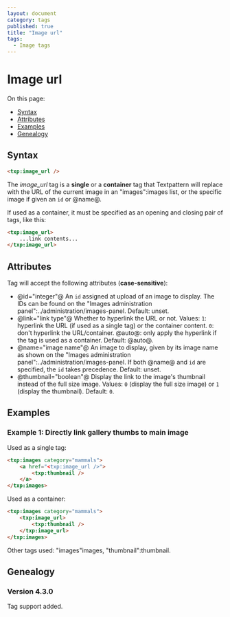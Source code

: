 ```yaml
---
layout: document
category: tags
published: true
title: "Image url"
tags:
  - Image tags
---
```


# Image url

On this page:

* [Syntax](#user-content-syntax)
* [Attributes](#user-content-attributes)
* [Examples](#user-content-examples)
* [Genealogy](#user-content-genealogy)

## Syntax

```html
<txp:image_url />
```

The *image_url* tag is a __single__ or a __container__ tag that Textpattern will replace with the URL of the current image in an "images":images list, or the specific image if given an `id` or @name@.

If used as a container, it must be specified as an opening and closing pair of tags, like this:

```html
<txp:image_url>
    ...link contents...
</txp:image_url>
```

## Attributes

Tag will accept the following attributes (**case-sensitive**):

* @id="integer"@
An `id` assigned at upload of an image to display. The IDs can be found on the "Images administration panel":../administration/images-panel.
Default: unset.
* @link="link type"@
Whether to hyperlink the URL or not.
Values:
`1`: hyperlink the URL (if used as a single tag) or the container content.
`0`: don't hyperlink the URL/container.
@auto@: only apply the hyperlink if the tag is used as a container.
Default: @auto@.
* @name="image name"@
An image to display, given by its image name as shown on the "Images administration panel":../administration/images-panel. If both @name@ and `id` are specified, the `id` takes precedence.
Default: unset.
* @thumbnail="boolean"@
Display the link to the image's thumbnail instead of the full size image.
Values: `0` (display the full size image) or `1` (display the thumbnail).
Default: `0`.

## Examples

### Example 1: Directly link gallery thumbs to main image

Used as a single tag:

```html
<txp:images category="mammals">
    <a href="<txp:image_url />">
        <txp:thumbnail />
    </a>
</txp:images>
```

Used as a container:

```html
<txp:images category="mammals">
    <txp:image_url>
        <txp:thumbnail />
    </txp:image_url>
</txp:images>
```

Other tags used: "images"images, "thumbnail":thumbnail.

## Genealogy

### Version 4.3.0

Tag support added.
